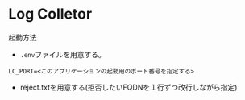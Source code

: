 # Log Colletor

起動方法
- `.env`ファイルを用意する。
```
LC_PORT=<このアプリケーションの起動用のポート番号を指定する>
```
- reject.txtを用意する(拒否したいFQDNを１行ずつ改行しながら指定)